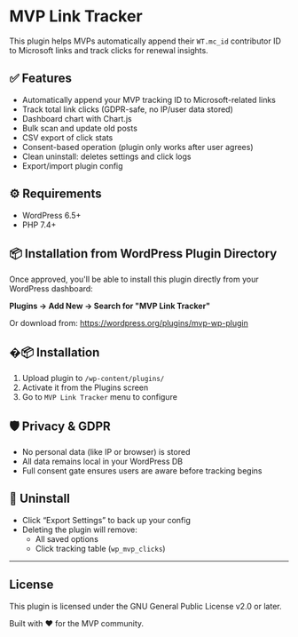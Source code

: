 # MVP Link Tracker

This plugin helps MVPs automatically append their `WT.mc_id` contributor ID to Microsoft links and track clicks for renewal insights.

## ✅ Features

- Automatically append your MVP tracking ID to Microsoft-related links
- Track total link clicks (GDPR-safe, no IP/user data stored)
- Dashboard chart with Chart.js
- Bulk scan and update old posts
- CSV export of click stats
- Consent-based operation (plugin only works after user agrees)
- Clean uninstall: deletes settings and click logs
- Export/import plugin config

## ⚙️ Requirements

- WordPress 6.5+
- PHP 7.4+

## 📦 Installation from WordPress Plugin Directory

Once approved, you'll be able to install this plugin directly from your WordPress dashboard:

**Plugins → Add New → Search for "MVP Link Tracker"**

Or download from: https://wordpress.org/plugins/mvp-wp-plugin

## �📦 Installation

1. Upload plugin to `/wp-content/plugins/`
2. Activate it from the Plugins screen
3. Go to `MVP Link Tracker` menu to configure

## 🛡 Privacy & GDPR

- No personal data (like IP or browser) is stored
- All data remains local in your WordPress DB
- Full consent gate ensures users are aware before tracking begins

## 🧹 Uninstall

- Click “Export Settings” to back up your config
- Deleting the plugin will remove:
  - All saved options
  - Click tracking table (`wp_mvp_clicks`)

---

## License

This plugin is licensed under the GNU General Public License v2.0 or later.

Built with ❤️ for the MVP community.
